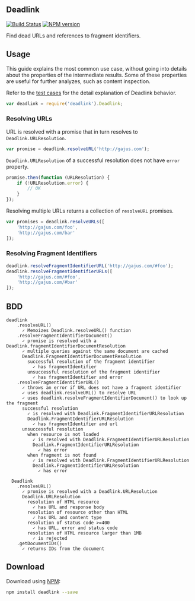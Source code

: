 ## Deadlink

[![Build Status](https://travis-ci.org/gajus/deadlink.png?branch=master)](https://travis-ci.org/gajus/deadlink)
[![NPM version](https://badge.fury.io/js/deadlink.svg)](http://badge.fury.io/js/deadlink)

Find dead URLs and references to fragment identifiers.

## Usage

This guide explains the most common use case, without going into details about the properties of the intermediate results. Some of these properties are useful for further analyzes, such as content inspection.

Refer to the [test cases](https://github.com/gajus/deadlink/tree/master/tests) for the detail explanation of Deadlink behavior.

```js
var deadlink = require('deadlink').Deadlink;
```

### Resolving URLs

URL is resolved with a promise that in turn resolves to `Deadlink.URLResolution`.

```js
var promise = deadlink.resolveURL('http://gajus.com');
```

`Deadlink.URLResolution` of a successful resolution does not have `error` property.

```js
promise.then(function (URLResolution) {
    if (!URLResolution.error) {
        // OK
    }
});
```

Resolving multiple URLs returns a collection of `resolveURL` promises.

```js
var promises = deadlink.resolveURLs([
    'http://gajus.com/foo',
    'http://gajus.com/bar'
]);
```

### Resolving Fragment Identifiers

```js
deadlink.resolveFragmentIdentifierURL('http://gajus.com/#foo');
deadlink.resolveFragmentIdentifierURLs([
    'http://gajus.com/#foo',
    'http://gajus.com/#bar'
]);
```

## BDD

```
deadlink
    .resolveURL()
      ✓ Memoizes Deadlink.resolveURL() function
    .resolveFragmentIdentifierDocument()
      ✓ promise is resolved with a Deadlink.fragmentIdentifierDocumentResolution
      ✓ multiple queries against the same document are cached
      Deadlink.FragmentIdentifierDocumentResolution
        successful resolution of the fragment identifier
          ✓ has fragmentIdentifier
        unsuccessful resolution of the fragment identifier
          ✓ has fragmentIdentifier and error
    .resolveFragmentIdentifierURL()
      ✓ throws an error if URL does not have a fragment identifier
      ✓ uses deadlink.resolveURL() to resolve URL
      ✓ uses deadlink.resolveFragmentIdentifierDocument() to look up the fragment
      successful resolution
        ✓ is resolved with Deadlink.FragmentIdentifierURLResolution
        Deadlink.FragmentIdentifierURLResolution
          ✓ has fragmentIdentifier and url
      unsuccessful resolution
        when resource is not loaded
          ✓ is resolved with Deadlink.FragmentIdentifierURLResolution
          Deadlink.FragmentIdentifierURLResolution
            ✓ has error
        when fragment is not found
          ✓ is resolved with Deadlink.FragmentIdentifierURLResolution
          Deadlink.FragmentIdentifierURLResolution
            ✓ has error

  Deadlink
    .resolveURL()
      ✓ promise is resolved with a Deadlink.URLResolution
      Deadlink.URLResolution
        resolution of HTML resource
          ✓ has URL and response body
        resolution of resource other than HTML
          ✓ has URL and content type
        resolution of status code >=400
          ✓ has URL, error and status code
        resolution of HTML resource larger than 1MB
          ✓ is rejected
    .getDocumentIDs()
      ✓ returns IDs from the document
```

## Download

Download using [NPM](https://www.npmjs.org/):

```sh
npm install deadlink --save
```